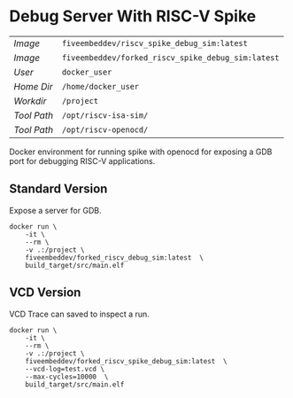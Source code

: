 # Debug Server With RISC-V Spike

|       |                                         |
|-------|-----------------------------------------|
|*Image*| `fiveembeddev/riscv_spike_debug_sim:latest`|
|*Image*|`fiveembeddev/forked_riscv_spike_debug_sim:latest`|
|*User*| `docker_user`|
|*Home Dir*| `/home/docker_user`|
|*Workdir*| `/project`|
|*Tool Path*| `/opt/riscv-isa-sim/`|
|*Tool Path*| `/opt/riscv-openocd/`|

Docker environment for running spike with openocd for exposing a GDB
port for debugging RISC-V applications.

## Standard Version

Expose a server for GDB.

~~~
docker run \
    -it \
    --rm \
    -v .:/project \
    fiveembeddev/forked_riscv_debug_sim:latest  \
    build_target/src/main.elf
~~~


## VCD Version

VCD Trace can saved to inspect a run.

~~~
docker run \
    -it \
    --rm \
    -v .:/project \
    fiveembeddev/forked_riscv_spike_debug_sim:latest  \
    --vcd-log=test.vcd \
    --max-cycles=10000  \
    build_target/src/main.elf
~~~
